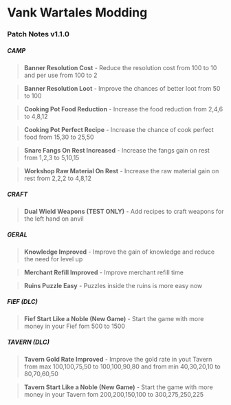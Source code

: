 # Vank Wartales Modding

### Patch Notes v1.1.0

##### CAMP
> **Banner Resolution Cost** - Reduce the resolution cost from 100 to 10 and per use from 100 to 2

> **Banner Resolution Loot** - Improve the chances of better loot from 50 to 100

> **Cooking Pot Food Reduction** - Increase the food reduction from 2,4,6 to 4,8,12

> **Cooking Pot Perfect Recipe** - Increase the chance of cook perfect food from 15,30 to 25,50

> **Snare Fangs On Rest Increased** - Increase the fangs gain on rest from 1,2,3 to 5,10,15

> **Workshop Raw Material On Rest** - Increase the raw material gain on rest from 2,2,2 to 4,8,12


##### CRAFT
> **Dual Wield Weapons (TEST ONLY)** - Add recipes to craft weapons for the left hand on anvil


##### GERAL
> **Knowledge Improved** - Improve the gain of knowledge and reduce the need for level up

> **Merchant Refill Improved** - Improve merchant refill time

> **Ruins Puzzle Easy** - Puzzles inside the ruins is more easy now


##### FIEF (DLC)
> **Fief Start Like a Noble (New Game)** - Start the game with more money in your Fief fom 500 to 1500


##### TAVERN (DLC)
> **Tavern Gold Rate Improved** - Improve the gold rate in yout Tavern from max 100,100,75,50 to 100,100,90,80 and from min 40,30,20,10 to 80,70,60,50

> **Tavern Start Like a Noble (New Game)** - Start the game with more money in your Tavern fom 200,200,150,100 to 300,275,250,225
